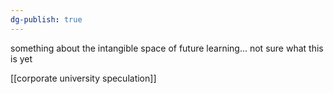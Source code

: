 ```yaml
---
dg-publish: true
---
```

something about the intangible space of future learning… not sure what this is yet

[[corporate university speculation]]